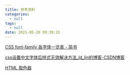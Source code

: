 ```yaml
---
title: 参考资料
categories:
  - null
tags:
  - null
date: 2021-05-20 09:39:15
---
```


[CSS font-family 各字体一览表 - 简书](https://www.jianshu.com/p/44ef95b2c86f)

[css设置中文字体后样式无效解决方法_ld_lin的博客-CSDN博客](https://blog.csdn.net/ld_lin/article/details/53206865)

[HTML 取色器 ](https://c.runoob.com/front-end/5449)

